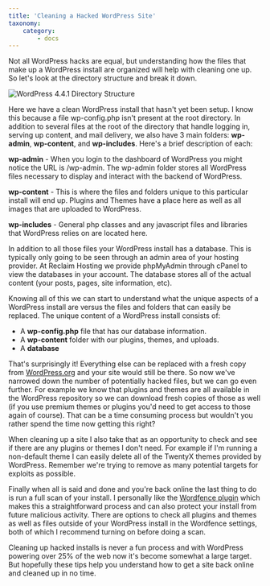 ```yaml
---
title: 'Cleaning a Hacked WordPress Site'
taxonomy:
    category:
        - docs
---
```


Not all WordPress hacks are equal, but understanding how the files that make up a WordPress install are organized will help with cleaning one up. So let's look at the directory structure and break it down.

![WordPress 4.4.1 Directory Structure](http://i.imgur.com/YOK6VYg.png)

Here we have a clean WordPress install that hasn't yet been setup. I know this because a file wp-config.php isn't present at the root directory. In addition to several files at the root of the directory that handle logging in, serving up content, and mail delivery, we also have 3 main folders: **wp-admin**, **wp-content**, and **wp-includes**. Here's a brief description of each:

**wp-admin** - When you login to the dashboard of WordPress you might notice the URL is /wp-admin. The wp-admin folder stores all WordPress files necessary to display and interact with the backend of WordPress.

**wp-content** - This is where the files and folders unique to this particular install will end up. Plugins and Themes have a place here as well as all images that are uploaded to WordPress.

**wp-includes** - General php classes and any javascript files and libraries that WordPress relies on are located here. 

In addition to all those files your WordPress install has a database. This is typically only going to be seen through an admin area of your hosting provider. At Reclaim Hosting we provide phpMyAdmin through cPanel to view the databases in your account. The database stores all of the actual content (your posts, pages, site information, etc). 

Knowing all of this we can start to understand what the unique aspects of a WordPress install are versus the files and folders that can easily be replaced. The unique content of a WordPress install consists of:

* A **wp-config.php** file that has our database information.
* A **wp-content** folder with our plugins, themes, and uploads.
* A **database**

That's surprisingly it! Everything else can be replaced with a fresh copy from [WordPress.org](https://wordpress.org/) and your site would still be there. So now we've narrowed down the number of potentially hacked files, but we can go even further. For example we know that plugins and themes are all available in the WordPress repository so we can download fresh copies of those as well (if you use premium themes or plugins you'd need to get access to those again of course). That can be a time consuming process but wouldn't you rather spend the time now getting this right? 

When cleaning up a site I also take that as an opportunity to check and see if there are any plugins or themes I don't need. For example if I'm running a non-default theme I can easily delete all of the TwentyX themes provided by WordPress. Remember we're trying to remove as many potential targets for exploits as possible.

Finally when all is said and done and you're back online the last thing to do is run a full scan of your install. I personally like the [Wordfence plugin](https://wordpress.org/plugins/wordfence/) which makes this a straightforward process and can also protect your install from future malicious activity. There are options to check all plugins and themes as well as files outside of your WordPress install in the Wordfence settings, both of which I recommend turning on before doing a scan.

Cleaning up hacked installs is never a fun process and with WordPress powering over 25% of the web now it's become somewhat a large target. But hopefully these tips help you understand how to get a site back online and cleaned up in no time.